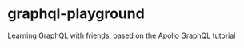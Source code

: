 # graphql-playground

Learning GraphQL with friends, based on the [Apollo GraphQL tutorial](https://www.apollographql.com/docs/apollo-server/getting-started)
